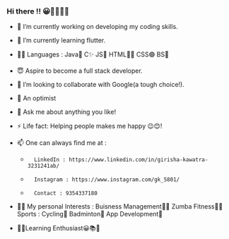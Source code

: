 ### Hi there !! 😀👋🏻🙋🏻‍

- 🔭 I’m currently working on developing my coding skills.
- 🌱 I’m currently learning flutter.
- 👍🏻 Languages : Java💯 C✨ JS🎀 HTML🧘🏻‍ CSS🟣 BS🔲
- 😇 Aspire to become a full stack developer.
- 👯 I’m looking to collaborate with Google(a tough choice!). 
- 🤔 An optimist 
- 💬 Ask me about anything you like!             
- ⚡ Life fact: Helping people makes me happy 😉😊!
- 📫 One can always find me at :     
     
     -       LinkedIn : https://www.linkedin.com/in/girisha-kawatra-3231241ab/
     
     -       Instagram : https://www.instagram.com/gk_5801/
     
     -       Contact : 9354337180
     
- 🧒🏻 My personal Interests : 
             Buisness Management👩🏻‍
             Zumba Fitness💃🏻
             Sports : Cycling🚴 Badminton🏸
             App Development🎇

- 🤹🏻‍Learning Enthusiast😀📚🔖

